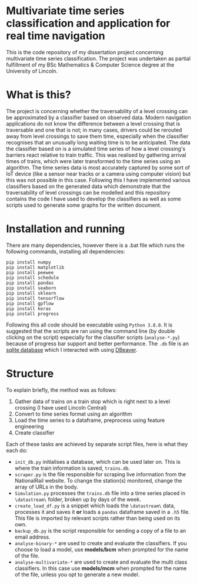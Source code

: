 # Multivariate time series classification and application for real time navigation
This is the code repository of my dissertation project concerning multivariate time series classification. 
The project was undertaken as partial fulfillment of my BSc Mathematics & Computer Science degree at the University of Lincoln.
# What is this?
The project is concerning whether the traversability of a level crossing can be approximated by a classifier based on observed data. Modern navigation applications do not know the difference between
a level crossing that is traversable and one that is not; in many cases, drivers could be rerouted away from level crossings to save them time, especially when the classifier recognises that an unusually long waiting time
is to be anticipated. The data the classifier based on is a simulated time series of how a level crossing's barriers react relative to train traffic. This was realised by gathering arrival times of trains, which were later transformed
to the time series using an algorithm. The time series data is most accurately captured by some sort of IoT device (like a sensor near tracks or a camera using computer vision) but this was not possible in this case. 
Following this I have implemented various classifiers based on the generated data which demonstrate that the traversability of level crossings can be modelled and this repository contains the code I have used to develop the classifiers as well as some 
scripts used to generate some graphs for the written document. 
# Installation and running
There are many dependencies, however there is a .bat file which runs the following commands, installing all dependencies:
```
pip install numpy
pip install matplotlib
pip install peewee
pip install schedule
pip install pandas
pip install seaborn
pip install sklearn
pip install tensorflow
pip install gpflow
pip install keras
pip install progress
```
Following this all code should be executable using `Python 3.8.0`. It is suggested that the scripts are ran using the command line (by double clicking on the script) especially for the classifier scripts (`analyse-*.py`) because of progress bar support and better performance. The `.db` file is an [sqlite database](https://www.sqlite.org/index.html) which I interacted with using [DBeaver](https://dbeaver.io/).

# Structure
To explain briefly, the method was as follows:
1. Gather data of trains on a train stop which is right next to a level crossing (I have used Lincoln Central)
2. Convert to time series format using an algorithm
3. Load the time series to a dataframe, preprocess using feature engineering
4. Create classifier



Each of these tasks are achieved by separate script files, here is what they each do:
- `init_db.py` initialises a database, which can be used later on. This is where the train information is saved, `trains.db`.
- `scraper.py` is the file responsible for scraping live information from the NationalRail website. To change the station(s) monitored, change the array of URLs in the body. 
- `Simulation.py` processes the `trains.db` file into a time series placed in `\datastream\` folder, broken up by days of the week. 
- `create_load_df.py` is a snippet which loads the `\datastream\` data, processes it and saves it **or** loads a `pandas` dataframe saved in a `.h5` file. This file is imported by relevant scripts rather than being used on its own.
- `backup_db.py` is the script responsible for sending a copy of a file to an email address.
- `analyse-binary-*` are used to create and evaluate the classifiers. If you choose to load a model, use **models/bcm** when prompted for the name of the file. 
- `analyse-multivariate-*` are used to create and evaluate the multi class classifiers. In this case use **models/mcm** when prompted for the name of the file, unless you opt to generate a new model. 